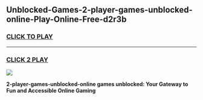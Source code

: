 
## Unblocked-Games-2-player-games-unblocked-online-Play-Online-Free-d2r3b
<h3>
<a href="https://premium76.site?title=2-player-games-unblocked-online&ref=26A">CLICK TO PLAY</a></h3>
<hr>

<h3>
<a href="https://premium76.site?title=2-player-games-unblocked-online&ref=26A">CLICK 2 PLAY</a>
  
</h3>

<a href="https://premium76.site?title=2-player-games-unblocked-online&ref=26A"><img src="https://clearcache.store/games.png"></a>


**2-player-games-unblocked-online games unblocked: Your Gateway to Fun and Accessible Online Gaming**
